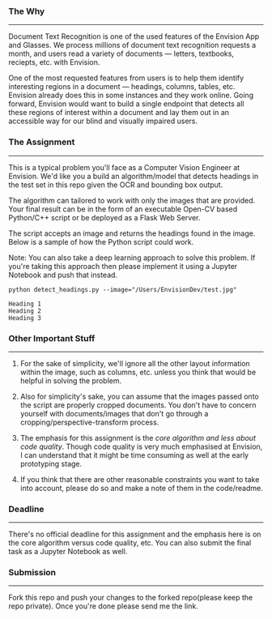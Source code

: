 ### The Why

---

Document Text Recognition is one of the used features of the Envision App and Glasses. We process millions of document text recognition requests a month, and users read a variety of documents — letters, textbooks, reciepts, etc. with Envision. 

One of the most requested features from users is to help them identify interesting regions in a document — headings, columns, tables, etc. Envision already does this in some instances and they work online. Going forward, Envision would want to build a single endpoint that detects all these regions of interest within a document and lay them out in an accessible way for our blind and visually impaired users. 

### The Assignment

---

This is a typical problem you'll face as a Computer Vision Engineer at Envision. We'd like you a build an algorithm/model that detects headings in the test set in this repo given the OCR and bounding box output. 

The algorithm can tailored to work with only the images that are provided. Your final result can be in the form of an executable Open-CV based Python/C++ script or be deployed as a Flask Web Server.

The script accepts an image and returns the headings found in the image. Below is a sample of how the Python script could work.

Note: You can also take a deep learning approach to solve this problem. If you're taking this approach then please implement it using a Jupyter Notebook and push that instead.

```
python detect_headings.py --image="/Users/EnvisionDev/test.jpg"

Heading 1
Heading 2
Heading 3
```

### Other Important Stuff

---

1.  For the sake of simplicity, we'll ignore all the other layout information within the image, such as columns, etc. unless you think that would be helpful in solving the problem.

2. Also for simplicity's sake, you can assume that the images passed onto the script are properly cropped documents. You don't have to concern yourself with documents/images that don't go through a cropping/perspective-transform process.

3. The emphasis for this assignment is the _core algorithm and less about code quality_. Though code quality is very much emphasised at Envision, I can understand that it might be time consuming as well at the early prototyping stage.

4. If you think that there are other reasonable constraints you want to take into account, please do so and make a note of them in the code/readme.


### Deadline

---

There's no official deadline for this assignment and the emphasis here is on the core algorithm versus code quality, etc. You can also submit the final task as a Jupyter Notebook as well. 

### Submission

---

Fork this repo and push your changes to the forked repo(please keep the repo private). Once you're done please send me the link.
